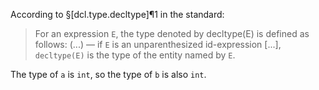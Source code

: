 According to §[dcl.type.decltype]¶1 in the standard:

> For an expression `E`, the type denoted by decltype(E) is defined as follows:
> (...)
> — if `E` is an unparenthesized id-expression [...], `decltype(E)` is the type of the entity named by `E`.

The type of `a` is `int`, so the type of `b` is also `int`.
